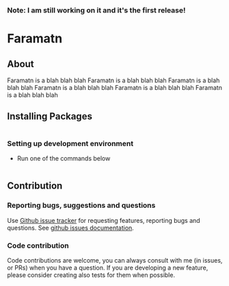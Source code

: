 ### Note: I am still working on it and it's the first release!



# Faramatn


## About

Faramatn is a blah blah blah Faramatn is a blah blah blah Faramatn is a blah blah blah
Faramatn is a blah blah blah Faramatn is a blah blah blah Faramatn is a blah blah blah


## Installing Packages

```bash

```

### Setting up development environment

- Run one of the commands below
```bash

```

## Contribution

### Reporting bugs, suggestions and questions

Use [Github issue tracker](https://github.com/rasoulbsd/Privacy-Manager/issues) for
requesting features, reporting bugs and questions. See [github issues
documentation](https://guides.github.com/features/issues/).

### Code contribution

Code contributions are welcome, you can always consult with me (in issues, or
PRs) when you have a question. If you are developing a new feature, please
consider creating also tests for them when possible.

